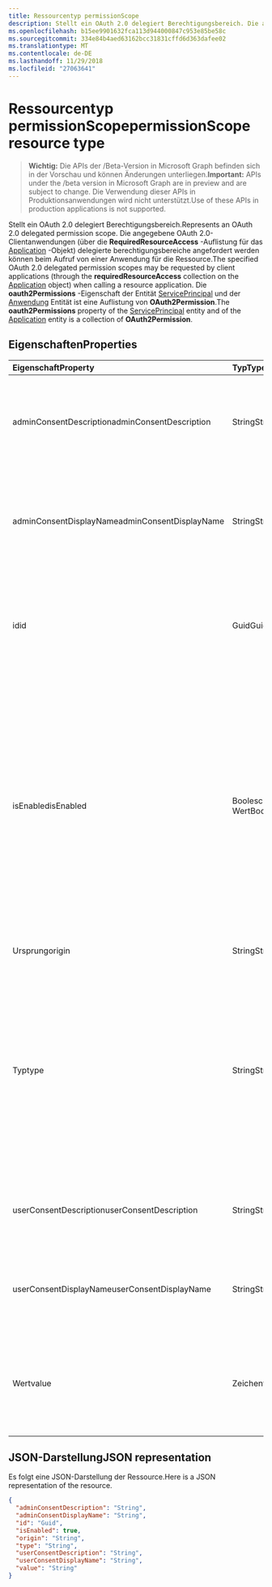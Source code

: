 ```yaml
---
title: Ressourcentyp permissionScope
description: Stellt ein OAuth 2.0 delegiert Berechtigungsbereich. Die angegebene OAuth 2.0-Clientanwendungen (über die **RequiredResourceAccess** -Auflistung für das Application-Objekt) delegierte berechtigungsbereiche angefordert werden können beim Aufruf von einer Anwendung für die Ressource. Die **oauth2Permissions** -Eigenschaft der Entität ServicePrincipal und der Anwendung Entität ist eine Auflistung von **OAuth2Permission**.
ms.openlocfilehash: b15ee9901632fca113d944000847c953e85be58c
ms.sourcegitcommit: 334e84b4aed63162bcc31831cffd6d363dafee02
ms.translationtype: MT
ms.contentlocale: de-DE
ms.lasthandoff: 11/29/2018
ms.locfileid: "27063641"
---
```

# <a name="permissionscope-resource-type"></a><span data-ttu-id="8ca03-105">Ressourcentyp permissionScope</span><span class="sxs-lookup"><span data-stu-id="8ca03-105">permissionScope resource type</span></span>

> <span data-ttu-id="8ca03-106">**Wichtig:** Die APIs der /Beta-Version in Microsoft Graph befinden sich in der Vorschau und können Änderungen unterliegen.</span><span class="sxs-lookup"><span data-stu-id="8ca03-106">**Important:** APIs under the /beta version in Microsoft Graph are in preview and are subject to change.</span></span> <span data-ttu-id="8ca03-107">Die Verwendung dieser APIs in Produktionsanwendungen wird nicht unterstützt.</span><span class="sxs-lookup"><span data-stu-id="8ca03-107">Use of these APIs in production applications is not supported.</span></span>

<span data-ttu-id="8ca03-108">Stellt ein OAuth 2.0 delegiert Berechtigungsbereich.</span><span class="sxs-lookup"><span data-stu-id="8ca03-108">Represents an OAuth 2.0 delegated permission scope.</span></span> <span data-ttu-id="8ca03-109">Die angegebene OAuth 2.0-Clientanwendungen (über die **RequiredResourceAccess** -Auflistung für das [Application](application.md) -Objekt) delegierte berechtigungsbereiche angefordert werden können beim Aufruf von einer Anwendung für die Ressource.</span><span class="sxs-lookup"><span data-stu-id="8ca03-109">The specified OAuth 2.0 delegated permission scopes may be requested by client applications (through the **requiredResourceAccess** collection on the [Application](application.md) object) when calling a resource application.</span></span> <span data-ttu-id="8ca03-110">Die **oauth2Permissions** -Eigenschaft der Entität [ServicePrincipal](serviceprincipal.md) und der [Anwendung](application.md) Entität ist eine Auflistung von **OAuth2Permission**.</span><span class="sxs-lookup"><span data-stu-id="8ca03-110">The **oauth2Permissions** property of the [ServicePrincipal](serviceprincipal.md) entity and of the [Application](application.md) entity is a collection of **OAuth2Permission**.</span></span>

## <a name="properties"></a><span data-ttu-id="8ca03-111">Eigenschaften</span><span class="sxs-lookup"><span data-stu-id="8ca03-111">Properties</span></span>

| <span data-ttu-id="8ca03-112">Eigenschaft</span><span class="sxs-lookup"><span data-stu-id="8ca03-112">Property</span></span> | <span data-ttu-id="8ca03-113">Typ</span><span class="sxs-lookup"><span data-stu-id="8ca03-113">Type</span></span> | <span data-ttu-id="8ca03-114">Beschreibung</span><span class="sxs-lookup"><span data-stu-id="8ca03-114">Description</span></span> |
|:---------------|:--------|:----------|
|<span data-ttu-id="8ca03-115">adminConsentDescription</span><span class="sxs-lookup"><span data-stu-id="8ca03-115">adminConsentDescription</span></span>|<span data-ttu-id="8ca03-116">String</span><span class="sxs-lookup"><span data-stu-id="8ca03-116">String</span></span>| <span data-ttu-id="8ca03-117">Berechtigung Hilfetext, der in der Admin Zustimmung und app-Zuordnung Erfahrungen angezeigt wird.</span><span class="sxs-lookup"><span data-stu-id="8ca03-117">Permission help text that appears in the admin consent and app assignment experiences.</span></span> |
|<span data-ttu-id="8ca03-118">adminConsentDisplayName</span><span class="sxs-lookup"><span data-stu-id="8ca03-118">adminConsentDisplayName</span></span>|<span data-ttu-id="8ca03-119">String</span><span class="sxs-lookup"><span data-stu-id="8ca03-119">String</span></span>| <span data-ttu-id="8ca03-120">Der Anzeigename für die Berechtigung, die in der Admin Zustimmung und app-Zuordnung Erfahrungen angezeigt wird.</span><span class="sxs-lookup"><span data-stu-id="8ca03-120">Display name for the permission that appears in the admin consent and app assignment experiences.</span></span> |
|<span data-ttu-id="8ca03-121">id</span><span class="sxs-lookup"><span data-stu-id="8ca03-121">id</span></span>|<span data-ttu-id="8ca03-122">Guid</span><span class="sxs-lookup"><span data-stu-id="8ca03-122">Guid</span></span>| <span data-ttu-id="8ca03-123">Eindeutige Berechtigungen Bereichsbezeichner innerhalb der oauth2Permissions-Auflistung.</span><span class="sxs-lookup"><span data-stu-id="8ca03-123">Unique scope permission identifier inside the oauth2Permissions collection.</span></span> |
|<span data-ttu-id="8ca03-124">isEnabled</span><span class="sxs-lookup"><span data-stu-id="8ca03-124">isEnabled</span></span>|<span data-ttu-id="8ca03-125">Boolescher Wert</span><span class="sxs-lookup"><span data-stu-id="8ca03-125">Boolean</span></span>| <span data-ttu-id="8ca03-126">Beim Erstellen oder aktualisieren eine Berechtigung, muss diese Eigenschaft auf **true** festgelegt werden (die Standardeinstellung ist).</span><span class="sxs-lookup"><span data-stu-id="8ca03-126">When creating or updating a permission, this property must be set to **true** (which is the default).</span></span> <span data-ttu-id="8ca03-127">Um eine Berechtigung zu löschen, muss zuerst diese Eigenschaft auf **false**festgelegt werden.</span><span class="sxs-lookup"><span data-stu-id="8ca03-127">To delete a permission, this property must first be set to **false**.</span></span> <span data-ttu-id="8ca03-128">An dieser Stelle kann im Gespräch nachfolgende die Berechtigung entfernt werden.</span><span class="sxs-lookup"><span data-stu-id="8ca03-128">At that point, in a subsequent call, the permission may be removed.</span></span> |
|<span data-ttu-id="8ca03-129">Ursprung</span><span class="sxs-lookup"><span data-stu-id="8ca03-129">origin</span></span>|<span data-ttu-id="8ca03-130">String</span><span class="sxs-lookup"><span data-stu-id="8ca03-130">String</span></span>| <span data-ttu-id="8ca03-131">Für die interne Verwendung.</span><span class="sxs-lookup"><span data-stu-id="8ca03-131">For internal use.</span></span> |
|<span data-ttu-id="8ca03-132">Typ</span><span class="sxs-lookup"><span data-stu-id="8ca03-132">type</span></span>|<span data-ttu-id="8ca03-133">String</span><span class="sxs-lookup"><span data-stu-id="8ca03-133">String</span></span>| <span data-ttu-id="8ca03-134">Gibt an, von einem Endbenutzer gibt an, ob diese Berechtigung Bereich zugestimmt kann oder gibt an, ob eine gesamte Mandanten Berechtigung ist, die von einem Administrator der Firma zugestimmt werden muss.</span><span class="sxs-lookup"><span data-stu-id="8ca03-134">Specifies whether this scope permission can be consented to by an end user, or whether it is a tenant-wide permission that must be consented to by a company administrator.</span></span> <span data-ttu-id="8ca03-135">Mögliche Werte sind *Benutzer* oder *Administrator*.</span><span class="sxs-lookup"><span data-stu-id="8ca03-135">Possible values are *User* or *Admin*.</span></span> |
|<span data-ttu-id="8ca03-136">userConsentDescription</span><span class="sxs-lookup"><span data-stu-id="8ca03-136">userConsentDescription</span></span>|<span data-ttu-id="8ca03-137">String</span><span class="sxs-lookup"><span data-stu-id="8ca03-137">String</span></span>| <span data-ttu-id="8ca03-138">Berechtigung Hilfetext, die in der Genehmigung durch den Endbenutzer angezeigt wird.</span><span class="sxs-lookup"><span data-stu-id="8ca03-138">Permission help text that appears in the end-user consent experience.</span></span> |
|<span data-ttu-id="8ca03-139">userConsentDisplayName</span><span class="sxs-lookup"><span data-stu-id="8ca03-139">userConsentDisplayName</span></span>|<span data-ttu-id="8ca03-140">String</span><span class="sxs-lookup"><span data-stu-id="8ca03-140">String</span></span>| <span data-ttu-id="8ca03-141">Der Anzeigename für die Berechtigung, die in der Genehmigung durch den Endbenutzer angezeigt wird.</span><span class="sxs-lookup"><span data-stu-id="8ca03-141">Display name for the permission that appears in the end-user consent experience.</span></span> |
|<span data-ttu-id="8ca03-142">Wert</span><span class="sxs-lookup"><span data-stu-id="8ca03-142">value</span></span>|<span data-ttu-id="8ca03-143">Zeichenfolge</span><span class="sxs-lookup"><span data-stu-id="8ca03-143">String</span></span>| <span data-ttu-id="8ca03-144">Der Wert des Bereichs geltend, dass die Anwendung für die Ressource in das OAuth 2.0-Zugriffstoken erwarten.</span><span class="sxs-lookup"><span data-stu-id="8ca03-144">The value of the scope claim that the resource application should expect in the OAuth 2.0 access token.</span></span> |

## <a name="json-representation"></a><span data-ttu-id="8ca03-145">JSON-Darstellung</span><span class="sxs-lookup"><span data-stu-id="8ca03-145">JSON representation</span></span>
<span data-ttu-id="8ca03-146">Es folgt eine JSON-Darstellung der Ressource.</span><span class="sxs-lookup"><span data-stu-id="8ca03-146">Here is a JSON representation of the resource.</span></span>

<!-- {
  "blockType": "resource",
  "optionalProperties": [

  ],
  "@odata.type": "microsoft.graph.permissionScope"
}-->

```json
{
  "adminConsentDescription": "String",
  "adminConsentDisplayName": "String",
  "id": "Guid",
  "isEnabled": true,
  "origin": "String",
  "type": "String",
  "userConsentDescription": "String",
  "userConsentDisplayName": "String",
  "value": "String"
}

```


<!-- uuid: 8fcb5dbc-d5aa-4681-8e31-b001d5168d79
2015-10-25 14:57:30 UTC -->
<!-- {
  "type": "#page.annotation",
  "description": "permissionScope resource",
  "keywords": "",
  "section": "documentation",
  "tocPath": ""
}-->